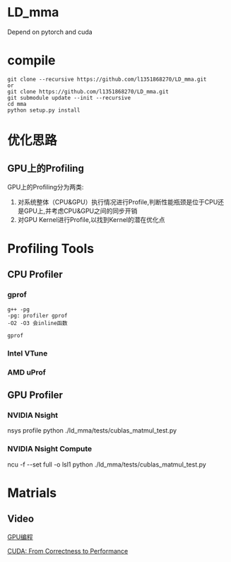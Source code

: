 # LD_mma
Depend on pytorch and cuda

# compile
```
git clone --recursive https://github.com/l1351868270/LD_mma.git
or
git clone https://github.com/l1351868270/LD_mma.git
git submodule update --init --recursive
cd mma
python setup.py install

```
# 优化思路
## GPU上的Profiling
GPU上的Profiling分为两类:
1. 对系统整体（CPU&GPU）执行情况进行Profile,判断性能瓶颈是位于CPU还是GPU上,并考虑CPU&GPU之间的同步开销
2. 对GPU Kernel进行Profile,以找到Kernel的潜在优化点
# Profiling Tools
## CPU Profiler
### gprof
```
g++ -pg
-pg: profiler gprof
-O2 -O3 会inline函数

gprof 

```

### Intel VTune
### AMD uProf

## GPU Profiler
### NVIDIA Nsight
nsys profile python ./ld_mma/tests/cublas_matmul_test.py
### NVIDIA Nsight Compute
ncu -f --set full -o lsl1 python ./ld_mma/tests/cublas_matmul_test.py



# Matrials
## Video
[GPU编程](https://www.bilibili.com/video/BV1424y1i7xe)

[CUDA: From Correctness to Performance](https://wiki.lcpu.dev/hpc/from-scratch/cuda)


